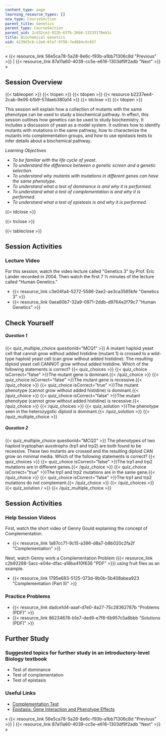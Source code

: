 ```yaml
---
content_type: page
learning_resource_types: []
ocw_type: CourseSection
parent_title: Genetics
parent_type: CourseSection
parent_uid: 2cd32ce3-922b-637b-26b8-13233170eb1c
title: Biochemical Genetics
uid: 4239d3cb-c2e6-6fa7-9750-7ed884c8c657
---
```


« {{< resource_link 56e5ca78-5a28-8e6c-f93b-a1bb71306c8d "Previous" >}} | {{< resource_link 87a11a60-4039-cc5e-e616-1303df9f2adb "Next" >}} »

Session Overview
----------------

{{< tableopen >}}
{{< tropen >}}
{{< tdopen >}}
{{< resource b2237ee4-2cab-9e06-b1b9-57daeb380a14 >}}
{{< tdclose >}}
{{< tdopen >}}


This session will explain how a collection of mutants with the same phenotype can be used to study a biochemical pathway. In effect, this session outlines how genetics can be used to study biochemistry. It includes a discussion of yeast as a model system. It outlines how to identify mutants with mutations in the same pathway, how to characterize the mutants into complementation groups, and how to use epistasis tests to infer details about a biochemical pathway.

_Learning Objectives_

*   _To be familiar with the life cycle of yeast_.
*   _To understand the difference between a genetic screen and a genetic selection_.
*   _To understand why mutants with mutations in different genes can have the same phenotype_.
*   _To understand what a test of dominance is and why it is performed._
*   _To understand what a test of complementation is and why it is performed_.
*   _To understand what a test of epistasis is and why it is performed._


{{< tdclose >}}

{{< trclose >}}

{{< tableclose >}}

Session Activities
------------------

### Lecture Video

For this session, watch the video lecture called "Genetics 3" by Prof. Eric Lander recorded in 2004. Then watch the first 7 ½ minutes of the lecture called "Human Genetics."

*   {{< resource_link c3e04fa4-5272-5586-2ae2-ae3ca3565bfe "Genetics 3" >}}
*   {{< resource_link 0aea60b7-32a9-0971-2ddb-d9764e2f79c7 "Human Genetics" >}}

Check Yourself
--------------

##### Question 1
 {{< quiz_multiple_choice questionId="MCQ1" >}} A mutant haploid yeast cell that cannot grow without added histidine (mutant 1) is crossed to a wild-type haploid yeast cell (can grow without added histidine). The resulting diploid yeast cell CANNOT grow without added histidine. Which of the following statements is correct? {{< quiz_choices >}} {{< quiz_choice isCorrect="false" >}}The mutant gene is dominant.{{< /quiz_choice >}} {{< quiz_choice isCorrect="false" >}}The mutant gene is recessive.{{< /quiz_choice >}} {{< quiz_choice isCorrect="true" >}}The mutant phenotype (cannot grow without added histidine) is dominant.{{< /quiz_choice >}} {{< quiz_choice isCorrect="false" >}}The mutant phenotype (cannot grow without added histidine) is recessive.{{< /quiz_choice >}} {{< /quiz_choices >}} {{< quiz_solution >}}The phenotype seen in the heterozygotic diploid is dominant.{{< /quiz_solution >}} {{< /quiz_multiple_choice >}}
##### Question 2
 {{< quiz_multiple_choice questionId="MCQ2" >}} The phenotypes of two haploid tryptophan auxotrophs (trp1 and trp2) are both found to be recessive. These two mutants are crossed and the resulting diploid CAN grow on minimal media. Which of the following statements is correct? {{< quiz_choices >}} {{< quiz_choice isCorrect="false" >}}The trp1 and trp2 mutations are in different genes.{{< /quiz_choice >}} {{< quiz_choice isCorrect="true" >}}The trp1 and trp2 mutations are in the same gene.{{< /quiz_choice >}} {{< quiz_choice isCorrect="false" >}}The trp1 and trp2 mutations do not complement.{{< /quiz_choice >}} {{< /quiz_choices >}} {{< quiz_solution / >}} {{< /quiz_multiple_choice >}}

Session Activities
------------------

### Help Session Videos

First, watch the short video of Genny Gould explaining the concept of Complementation.

*   {{< resource_link 1a87cc71-9c15-a396-d8a7-b8b020c2fa2f "Complementation" >}}

Next, watch Genny work a Complementation Problem ({{< resource_link c2b92288-5acc-e04e-dfac-a18ba410f636 "PDF" >}}) using fruit flies as an example.

*   {{< resource_link 1795e683-5125-073d-9b0b-5b408abea923 "Complementation (Part II)" >}}

### Practice Problems

*   {{< resource_link dadce1d4-aaaf-d7e0-4a27-75c28362787b "Problems (PDF)" >}}
*   {{< resource_link 86234678-b1e7-ded9-e7f8-6b957c5a8bbb "Solutions (PDF)" >}}

Further Study
-------------

### Suggested topics for further study in an introductory-level Biology textbook

*   Test of dominance
*   Test of complementation
*   Test of epistasis

### Useful Links

*   [Complementation Test](http://www.britannica.com/EBchecked/topic/1710056/complementation-test)
*   [Epistasis: Gene Interaction and Phenotype Effects](http://www.nature.com/scitable/topicpage/epistasis-gene-interaction-and-phenotype-effects-460)

« {{< resource_link 56e5ca78-5a28-8e6c-f93b-a1bb71306c8d "Previous" >}} | {{< resource_link 87a11a60-4039-cc5e-e616-1303df9f2adb "Next" >}} »
